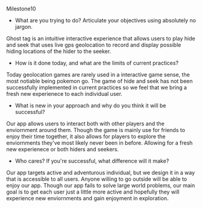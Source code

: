 Milestone10

- What are you trying to do? Articulate your objectives using absolutely no jargon.

Ghost tag is an intuitive interactive experience that allows users to play hide and seek that uses live gps geolocation to record and display
possible hiding locations of the hider to the seeker.

- How is it done today, and what are the limits of current practices?

Today geolocation games are rarely used in a interactive game sense, the most notiable being pokemon go. The game of hide and seek has
not been successfully implemented in current practices so we feel that we bring a fresh new experienece to each individual user.

- What is new in your approach and why do you think it will be successful?

Our app allows users to interact both with other players and the enviornment around them. Though the game is mainly use for friends to
enjoy their time together, it also allows for players to explore the enviornments they've most likely never been in before. Allowing
for a fresh new experienece or both hiders and seekers.

- Who cares? If you're successful, what difference will it make?

Our app targets active and adventurous individual, but we design it in a way that is accessible to all users. Anyone willing to go
outside will be able to enjoy our app. Though our app fails to solve large world problems, our main goal  is to get each user just a little
more active and hopefully they will experience new enviornments and gain enjoyment in exploration.
